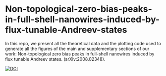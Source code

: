 # Non-topological-zero-bias-peaks-in-full-shell-nanowires-induced-by-flux-tunable-Andreev-states
In this repo, we present all the theoretical data and the plotting code used to generate all the figures of the main and supplementary sections of our work: Non-topological zero bias peaks in full-shell nanowires induced by flux tunable Andreev states.  (arXiv:2008.02348).

[![DOI](https://zenodo.org/badge/367382159.svg)](https://zenodo.org/badge/latestdoi/367382159)
